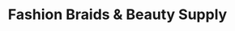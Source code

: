 ---
title: "Fashion Braids & Beauty Supply"
url: /saint-paul/fashion-braids-and-beauty-supply/
shop: hairdresser supply
---